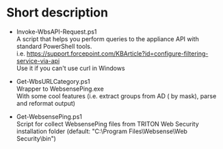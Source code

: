 # Short description
* Invoke-WbsAPI-Request.ps1  
A script that helps you perform queries to the appliance API with standard PowerShell tools.  
i.e. https://support.forcepoint.com/KBArticle?id=configure-filtering-service-via-api  
Use it if you can't use curl in Windows

* Get-WbsURLCategory.ps1  
Wrapper to WebsensePing.exe  
With some cool features (i.e. extract groups from AD ( by mask), parse and reformat output)

* Get-WebsensePing.ps1  
Script for collect WebsensePing files from TRITON Web Security installation folder (default: "C:\Program Files\Websense\Web Security\bin")